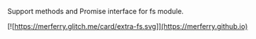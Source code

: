 Support methods and Promise interface for fs module.


[![https://merferry.glitch.me/card/extra-fs.svg]](https://merferry.github.io)
